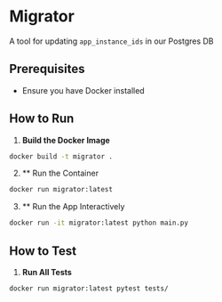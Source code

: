 # Migrator
A tool for updating `app_instance_ids` in our Postgres DB

## Prerequisites
- Ensure you have Docker installed

## How to Run

1. **Build the Docker Image**
```bash
docker build -t migrator .
```
2. ** Run the Container
```bash
docker run migrator:latest
```
3. ** Run the App Interactively
```bash
docker run -it migrator:latest python main.py
```

## How to Test
1. **Run All Tests**
```bash
docker run migrator:latest pytest tests/
```

